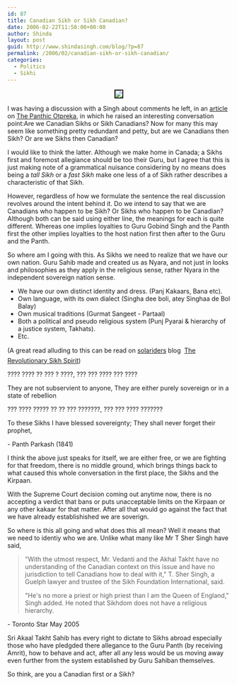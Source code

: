 ```yaml
---
id: 87
title: Canadian Sikh or Sikh Canadian?
date: 2006-02-22T11:58:00+00:00
author: Shinda
layout: post
guid: http://www.shindasingh.com/blog/?p=87
permalink: /2006/02/canadian-sikh-or-sikh-canadian/
categories:
  - Politics
  - Sikhi
---
```

<div style="text-align: center">
  <img border="2" src="http://www.shindasingh.com/blog/uploaded_images/cansikhs-749771.jpg" />
</div>

I was having a discussion with a Singh about comments he left, in an [article](http://thepanthicotpreka.blogspot.com/2006/02/why-are-sikhs-being-spit-on.html) on [The Panthic Otpreka](http://thepanthicotpreka.blogspot.com/), in which he raised an interesting conversation point:Are we Canadian Sikhs or Sikh Canadians? Now for many this may seem like something pretty redundant and petty, but are we Canadians then Sikh? Or are we Sikhs then Canadian?

I would like to think the latter. Although we make home in Canada; a Sikhs first and foremost allegiance should be too their Guru, but I agree that this is just making note of a grammatical nuisance considering by no means does being a _tall Sikh_ or a _fast Sikh_ make one less of a of Sikh rather describes a characteristic of that Sikh.

However, regardless of how we formulate the sentence the real discussion revolves around the intent behind it. Do we intend to say that we are Canadians who happen to be Sikh? Or Sikhs who happen to be Canadian? Although both can be said using either line, the meanings for each is quite different. Whereas one implies loyalties to Guru Gobind Singh and the Panth first the other implies loyalties to the host nation first then after to the Guru and the Panth.

So where am I going with this. As Sikhs we need to realize that we have our own nation. Guru Sahib made and created us as Nyara, and not just in looks and philosophies as they apply in the religious sense, rather Nyara in the independent sovereign nation sense.

  * We have our own distinct identity and dress. (Panj Kakaars, Bana etc).
  * Own language, with its own dialect (Singha dee boli, atey Singhaa de Bol Balay)
  * Own musical traditions (Gurmat Sangeet - Partaal)
  * Both a political and pseudo religious system (Punj Pyarai & hierarchy of a justice system, Takhats).
  * Etc.

(A great read alluding to this can be read on [solariders](http://solarider.org/blog/) blog  [The Revolutionary Sikh Spirit](http://solarider.org/blog/?p=692))

???? ???? ?? ??? ? ????, ??? ??? ???? ??? ????
  
They are not subservient to anyone, They are either purely sovereign or in a state of rebellion

??? ???? ????? ?? ?? ??? ???????, ??? ??? ???? ???????
  
To these Sikhs I have blessed sovereignty; They shall never forget their prophet,

<div>
  - Panth Parkash (1841)
</div>

I think the above just speaks for itself, we are either free, or we are fighting for that freedom, there is no middle ground, which brings things back to what caused this whole conversation in the first place, the Sikhs and the Kirpaan.

With the Supreme Court decision coming out anytime now, there is no accepting a verdict that bans or puts unacceptable limits on the Kirpaan or any other kakaar for that matter. After all that would go against the fact that we have already establishished we are soverign.

So where is this all going and what does this all mean? Well it means that we need to identiy who we are. Unlike what many like Mr T Sher Singh have said,

> "With the utmost respect, Mr. Vedanti and the Akhal Takht have no understanding of the Canadian context on this issue and have no jurisdiction to tell Canadians how to deal with it," T. Sher Singh, a Guelph lawyer and trustee of the Sikh Foundation International, said.
> 
> "He's no more a priest or high priest than I am the Queen of England," Singh added. He noted that Sikhdom does not have a religious hierarchy.

<div>
  - Toronto Star May 2005
</div>

Sri Akaal Takht Sahib has every right to dictate to Sikhs abroad especially those who have pledgded there allegance to the Guru Panth (by receiving Amrit), how to behave and act, after all any less would be us moving away even further from the system established by Guru Sahiban themselves.

So think, are you a Canadian first or a Sikh?